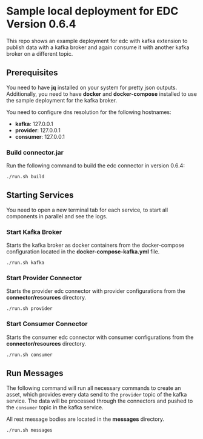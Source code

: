 # Sample local deployment for EDC Version 0.6.4

This repo shows an example deployment for edc with kafka extension to publish data with a kafka broker and again consume it with another kafka broker on a different topic.

## Prerequisites

You need to have __jq__ installed on your system for pretty json outputs. Additionally, you need to have __docker__ and __docker-compose__ installed to use the sample deployment for the kafka broker.

You need to configure dns resolution for the following hostnames:
- __kafka__: 127.0.0.1
- __provider__: 127.0.0.1
- __consumer__: 127.0.0.1

### Build connector.jar

Run the following command to build the edc connector in version 0.6.4:
```
./run.sh build
```

## Starting Services
You need to open a new terminal tab for each service, to start all components in parallel and see the logs.

### Start Kafka Broker
Starts the kafka broker as docker containers from the docker-compose configuration located in the __docker-compose-kafka.yml__ file.
```
./run.sh kafka
```

### Start Provider Connector

Starts the provider edc connector with provider configurations from the __connector/resources__ directory.
```
./run.sh provider
```

### Start Consumer Connector

Starts the consumer edc connector with consumer configurations from the __connector/resources__ directory.
```
./run.sh consumer
```


## Run Messages

The following command will run all necessary commands to create an asset, which provides every data send to the ```provider``` topic of the kafka service. The data will be processed through the connectors and pushed to the ```consumer``` topic in the kafka service.

All rest message bodies are located in the __messages__ directory.

```
./run.sh messages
```